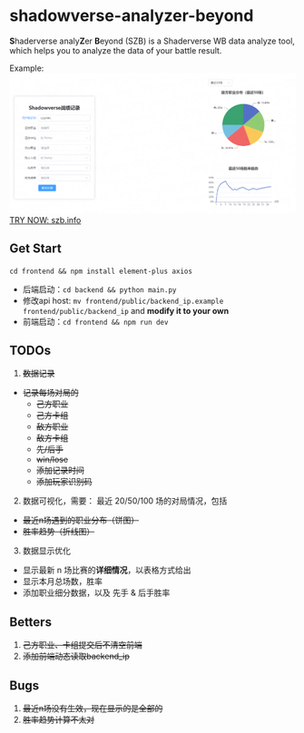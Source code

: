 # shadowverse-analyzer-beyond
**S**haderverse analy**Z**er **B**eyond (SZB) is a Shaderverse WB data analyze tool, which helps you to analyze the data of your battle result.

Example:
![example_img](./example/szb.png)
[TRY NOW: szb.info](http://szb.info)

## Get Start
`cd frontend && npm install element-plus axios`

- 后端启动：`cd backend && python main.py`
- 修改api host: `mv frontend/public/backend_ip.example frontend/public/backend_ip` and **modify it to your own**
- 前端启动：`cd frontend && npm run dev`

## TODOs
1. ~~数据记录~~
  - ~~记录每场对局的~~
    - ~~己方职业~~
    - ~~己方卡组~~
    - ~~敌方职业~~
    - ~~敌方卡组~~
    - ~~先/后手~~
    - ~~win/lose~~
    - ~~添加记录时间~~
    - ~~添加玩家识别码~~

2. 数据可视化，需要：
  最近 20/50/100 场的对局情况，包括
  - ~~最近n场遇到的职业分布（饼图）~~
  - ~~胜率趋势（折线图）~~

3. 数据显示优化
  - 显示最新 n 场比赛的**详细情况**，以表格方式给出
  - 显示本月总场数，胜率
  - 添加职业细分数据，以及 先手 & 后手胜率

## Betters
1. ~~己方职业、卡组提交后不清空前端~~
2. ~~添加前端动态读取backend_ip~~

## Bugs
1. ~~最近n场没有生效，现在显示的是全部的~~
2. ~~胜率趋势计算不太对~~